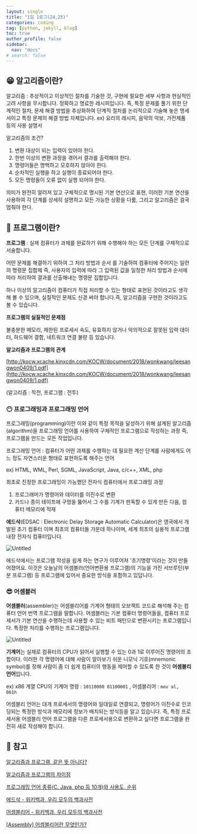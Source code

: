 ```yaml
---
layout: single
title: "1일 1로그(24,25)"
categories: coding
tag: [python, jekyll, blog]
toc: true
author_profile: false
sidebar:
  nav: "docs"
# search: false
---
```


## 😁 알고리즘이란?

알고리즘 : 추상적이고 이상적인 절차를 기술한 것, 구현에 필요한 세부 사항과 현실적인 고려 사항을 무시합니다. 정확하고 명료한 레시피입니다. 즉, 특정 문제를 풀기 위한 단계적인 절차, 문제 해결 방법을 추상화하여 단계적 절차를 논리적으로 기술해 놓은 명세서이고 특정 문제의 해결 방법 자체입니다. ex) 요리의 레시피, 음악의 악보, 가전제품 등의 사용 설명서

알고리즘의 조건?

1. 변환 대상이 되는 입력이 있어야 한다.
2. 한번 이상의 변환 과정을 겪어서 결과를 출력해야 한다.
3. 명령어들은 명백하고 모호하지 않아야 한다.
4. 순차적인 실행을 하고 실행이 종료되어야 한다.
5. 모든 명령들이 오류 없이 실행 되어야 한다.

의미가 완전히 알려져 있고 구체적으로 명시된 기본 연산으로 표현, 이러한 기본 연산을 사용하여 각 단계를 상세히 설명하고 모든 가능한 상황을 다룸, 그리고 알고리즘은 결국 멈춰야 한다.

## 🤣 프로그램이란?

**프로그램** : 실제 컴퓨터가 과제를 완료하기 위해 수행해야 하는 모든 단계를 구체적으로 서술합니다.

어떤 문제를 해결하기 위하여 그 처리 방법과 순서 를 기술하여 컴퓨터에 주어지는 일련의 명령문 집합체 즉, 사용자의 입력에 따라 그 입력된 값을 일정한 처리 방법과 순서에 따라 처리하여 결과를 산출해내는 명령문 집합입니다.

하나 이상의 알고리즘이 컴퓨터가 직접 처리할 수 있는 형태로 표현된 것이라고도 생각해 볼 수 있으며, 실질적인 문제도 신경 써야 합니다.즉, 알고리즘을 구현한 것이라고도 볼 수 있습니다.

**프로그램의 실질적인 문제점**

불충분한 메모리, 제한된 프로세서 속도, 유효하지 않거나 악의적으로 잘못된 입력 데이터, 하드웨어 결함, 네트워크 연결 불량 등 있습니다.

**알고리즘과 프로그램의 관계**

[http://kocw.xcache.kinxcdn.com/KOCW/document/2018/wonkwang/leesangwon0409/1.pdf](http://kocw.xcache.kinxcdn.com/KOCW/document/2018/wonkwang/leesangwon0409/1.pdf)

(알고리즘 : 작전, 프로그램 : 전투)

### 😶 프로그래밍과 프로그래밍 언어

프로그래밍(programming)이란 이와 같이 특정 목적을 달성하기 위해 설계된 알고리즘(algorithm)을 프로그래밍 언어를 사용하여 구체적인 프로그램으로 작성하는 과정 즉, 프로그램을 만드는 모든 작업입니다.

프로그래밍 언어 : 컴퓨터가 어떤 과제를 수행하는 데 필요한 계산 단계를 사람에게도 어느 정도 자연스러운 형태로 표현하도록 해주는 언어

ex) HTML, WML, Perl, SGML, JavaScript, Java, c/c++, XML, php

최초로 진정한 프로그래밍이 가능했던 전자식 컴퓨터에서 프로그래밍 과정

1. 프로그래머가 명령어와 데이터를 이진수로 변환
2. 카드나 종이 테이프에 구멍을 뚫어서 그 수를 기계가 판독할 수 있게 만든 다음, 컴퓨터 메모리에 적재

**에드삭**(EDSAC : Electronic Delay Storage Automatic Calculator)은 영국에서 개발된 초기 컴퓨터
이며 최초의 컴퓨터들 가운데 하나이며, 세계 최초의 실용적 프로그램 내장 전자식 컴퓨터입니다.

![Untitled](https://s3.us-west-2.amazonaws.com/secure.notion-static.com/7ee33eeb-3f3f-4b34-ad29-e193c9d4d854/Untitled.png?X-Amz-Algorithm=AWS4-HMAC-SHA256&X-Amz-Content-Sha256=UNSIGNED-PAYLOAD&X-Amz-Credential=AKIAT73L2G45EIPT3X45%2F20220803%2Fus-west-2%2Fs3%2Faws4_request&X-Amz-Date=20220803T173321Z&X-Amz-Expires=86400&X-Amz-Signature=ed3c7898e234335a89551ac3c0fa07b0c09a7378f0c6cb0c1a2d18638bdcb01f&X-Amz-SignedHeaders=host&response-content-disposition=filename%20%3D%22Untitled.png%22&x-id=GetObject)

에드삭에서는 프로그램 작성을 쉽게 하는 연구가 이루어져 '초기명령'이라는 것이 만들어졌어요. 이것은 오늘날의 어셈블러(언어변환용 프로그램)의 기능을 가진 서브루틴(부분 프로그램) 등 프로그램에 있어서 중요한 방식을 포함하고 있답니다.

### 😎 어셈블러

**어셈블러**(assembler)는 어셈블리어를 기계어 형태의 오브젝트 코드로 해석해 주는 컴퓨터 언어 번역 프로그램을 말합니다. 어셈블러는 기본 컴퓨터 명령어들을, 컴퓨터 프로세서가 기본 연산을 수행하는데 사용할 수 있는 비트 패턴으로 변환시키는 프로그램입니다. 특정한 처리를 수행하는 프로그램입니다.

![Untitled](https://s3.us-west-2.amazonaws.com/secure.notion-static.com/073978b2-22ea-412b-9789-ff43db8bf16b/Untitled.png?X-Amz-Algorithm=AWS4-HMAC-SHA256&X-Amz-Content-Sha256=UNSIGNED-PAYLOAD&X-Amz-Credential=AKIAT73L2G45EIPT3X45%2F20220803%2Fus-west-2%2Fs3%2Faws4_request&X-Amz-Date=20220803T173343Z&X-Amz-Expires=86400&X-Amz-Signature=b8932a5d877a34f1f30da42a5adda94f1bcaeb09f27d5bdc68389c135e564882&X-Amz-SignedHeaders=host&response-content-disposition=filename%20%3D%22Untitled.png%22&x-id=GetObject)

**기계어**는 실제로 컴퓨터의 CPU가 읽어서 실행할 수 있는 0과 1로 이루어진 명령어의 조합이다. 이러한 각 명령어에 대해 사람이 알아보기 쉬운 니모닉 기호(mnemonic symbol)를 정해 사람이 좀 더 쉽게 컴퓨터의 행동을 제어할 수 있도록 한 것이 **어셈블리 언어**입니다.

ex) x86 계열 CPU의 기계어 명령 : `10110000 01100001` , 어셈블리어 : `mov al, 061h`

어셈블리 언어는 대개 프로세서의 명령어와 일대일로 연결되고, 명령어가 이진수로 인코딩되는 특정한 방식과 메모리에 정보가 배치되는 방식등을 알고 있습니다. 즉, 특정 프로세서용 어셈블리 언어 프로그램을 다른 프로세서용으로 변환하고 싶다면 프로그램을 완전히 새로 작성해야 합니다.

## 🤩 참고

[알고리즘과 프로그램, 같은 뜻 아니다?](http://www.codingworldnews.com/news/articleView.html?idxno=3042)

[알고리즘과 프로그램의 차이점](https://m.blog.naver.com/PostView.naver?isHttpsRedirect=true&blogId=kohchangwoo1&logNo=30036840962)

[프로그래밍 언어 종류(C. Java, php 등 10개)와 사용도, 순위](https://jhnyang.tistory.com/83)

[에드삭 - 위키백과, 우리 모두의 백과사전](https://ko.wikipedia.org/wiki/%EC%97%90%EB%93%9C%EC%82%AD)

[어셈블리어 - 위키백과, 우리 모두의 백과사전](https://ko.wikipedia.org/wiki/%EC%96%B4%EC%85%88%EB%B8%94%EB%A6%AC%EC%96%B4#%EC%96%B4%EC%85%88%EB%B8%94%EB%9F%AC)

[[Assembly] 어셈블리어란 무엇인가?](https://coding-factory.tistory.com/304)
